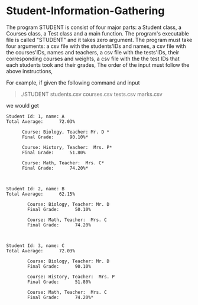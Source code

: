 # Student-Information-Gathering
The program STUDENT is consist of four major parts:
a Student class, 
a Courses class,
a Test class and a main function.
The program's executable file is called "STUDENT" and it takes zero argument.
The program must take four arguments: 
a csv file with the students'IDs and names,
a csv file with the courses'IDs, names and teachers,
a csv file with the tests'IDs, their corresponding courses and weights,
a csv file with the the test IDs that each students took and their grades,
The order of the input must follow the above instructions,

For example, if given the following command and input
> ./STUDENT
> students.csv
> courses.csv
> tests.csv
> marks.csv

we would get
```
Student Id: 1, name: A
Total Average:      72.03% 

      Course: Biology, Teacher: Mr. D *
      Final Grade:      90.10%*

      Course: History, Teacher:  Mrs. P*
      Final Grade:      51.80%
      
      Course: Math, Teacher:  Mrs. C*
      Final Grade:      74.20%*



Student Id: 2, name: B
Total Average:      62.15%

        Course: Biology, Teacher: Mr. D
        Final Grade:      50.10%

        Course: Math, Teacher:  Mrs. C
        Final Grade:      74.20%



Student Id: 3, name: C
Total Average:      72.03%

        Course: Biology, Teacher: Mr. D
        Final Grade:      90.10%

        Course: History, Teacher:  Mrs. P
        Final Grade:      51.80%

        Course: Math, Teacher:  Mrs. C
        Final Grade:      74.20%*



